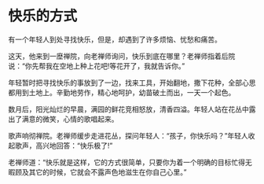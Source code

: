 # 快乐的方式
有一个年轻人到处寻找快乐，但是，却遇到了许多烦恼、忧愁和痛苦。 

 这天，他来到一塺禅院，向老禅师询问，快乐到底在哪里？老禅师指着后院说：“你先帮我在空地上种上花吧!等花开了，我就告诉你。” 

 年轻暂时把寻找快乐的事放到了一边，找来工具，开始翻地，撒下花种，全部心思都用到土地上。辛勤地劳作，精心地呵护，幼苗破土而出，一天一个起色。 

 数月后，阳光灿烂的早晨，满园的鲜花竞相怒放，清香四溢。年轻人站在花丛中露出了满意的微笑，心情的歌唱起来。 

 歌声响彻禅院。老禅师缓步走进花丛，探问年轻人：“孩子，你快乐吗？”年轻人收起歌声，高兴地回答：“快乐极了!” 

 老禅师道：“快乐就是这样，它的方式很简单，只要你为着一个明确的目标忙得无暇顾及其它的时候，它就会不露声色地滋生在你自己心里。”
 